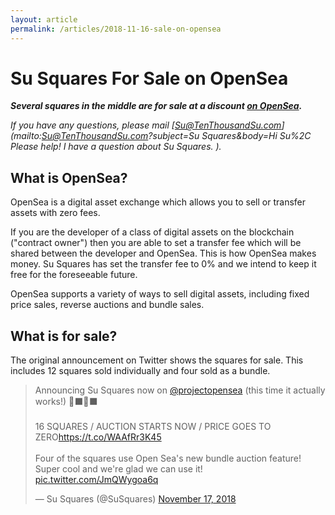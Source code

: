 ```yaml
---
layout: article
permalink: /articles/2018-11-16-sale-on-opensea
---
```


# Su Squares For Sale on OpenSea

***Several squares in the middle are for sale at a discount [on OpenSea](https://opensea.io/assets/susquares).***

*If you have any questions, please mail [Su@TenThousandSu.com](mailto:Su@TenThousandSu.com?subject=Su Squares&body=Hi Su%2C Please help! I have a question about Su Squares. ).*

## What is OpenSea?

OpenSea is a digital asset exchange which allows you to sell or transfer assets with zero fees. 

If you are the developer of a class of digital assets on the blockchain ("contract owner") then you are able to set a transfer fee which will be shared between the developer and OpenSea. This is how OpenSea makes money. Su Squares has set the transfer fee to 0% and we intend to keep it free for the foreseeable future.

OpenSea supports a variety of ways to sell digital assets, including fixed price sales, reverse auctions and bundle sales.

## What is for sale?

The original announcement on Twitter shows the squares for sale. This includes 12 squares sold individually and four sold as a bundle.

<blockquote class="twitter-tweet"><p lang="en" dir="ltr">Announcing Su Squares now on <a href="https://twitter.com/projectopensea?ref_src=twsrc%5Etfw">@projectopensea</a> (this time it actually works!) 🔲⬛️🔲⬛️<br><br>16 SQUARES / AUCTION STARTS NOW / PRICE GOES TO ZERO<a href="https://t.co/WAAfRr3K45">https://t.co/WAAfRr3K45</a><br><br>Four of the squares use Open Sea&#39;s new bundle auction feature! Super cool and we&#39;re glad we can use it! <a href="https://t.co/JmQWygoa6q">pic.twitter.com/JmQWygoa6q</a></p>&mdash; Su Squares (@SuSquares) <a href="https://twitter.com/SuSquares/status/1063644394316800003?ref_src=twsrc%5Etfw">November 17, 2018</a></blockquote> <script async src="https://platform.twitter.com/widgets.js" charset="utf-8"></script>